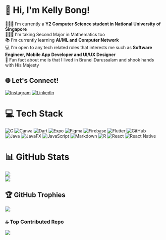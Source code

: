# 👋 Hi, I'm Kelly Bong!
👩🏻‍💻 I’m currently a **Y2 Computer Science student in National University of Singapore**<br/>
👩🏻‍🎓 I'm taking Second Major in Mathematics too<br/>
📚 I'm currently learning **AI/ML and Computer Network**<br/>
💻 I'm open to any tech related roles that interests me such as **Software Engineer, Mobile App Developer and UI/UX Designer**<br/>
🔮 Fun fact about me is that I lived in Brunei Darussalam and shook hands with His Majesty<br/>

## 🌐 Let's Connect!
[![Instagram](https://img.shields.io/badge/Instagram-%23E4405F.svg?logo=Instagram&logoColor=white)](https://instagram.com/kari_bonz) [![LinkedIn](https://img.shields.io/badge/LinkedIn-%230077B5.svg?logo=linkedin&logoColor=white)](https://linkedin.com/in/kellybong27) 

# 💻 Tech Stack
![C](https://img.shields.io/badge/c-%2300599C.svg?style=for-the-badge&logo=c&logoColor=white) ![Canva](https://img.shields.io/badge/Canva-%2300C4CC.svg?style=for-the-badge&logo=Canva&logoColor=white) ![Dart](https://img.shields.io/badge/dart-%230175C2.svg?style=for-the-badge&logo=dart&logoColor=white) ![Expo](https://img.shields.io/badge/expo-1C1E24?style=for-the-badge&logo=expo&logoColor=#D04A37) ![Figma](https://img.shields.io/badge/figma-%23F24E1E.svg?style=for-the-badge&logo=figma&logoColor=white) ![Firebase](https://img.shields.io/badge/firebase-a08021?style=for-the-badge&logo=firebase&logoColor=ffcd34) ![Flutter](https://img.shields.io/badge/Flutter-%2302569B.svg?style=for-the-badge&logo=Flutter&logoColor=white) ![GitHub](https://img.shields.io/badge/github-%23121011.svg?style=for-the-badge&logo=github&logoColor=white) ![Java](https://img.shields.io/badge/java-%23ED8B00.svg?style=for-the-badge&logo=openjdk&logoColor=white) ![JavaFX](https://img.shields.io/badge/javafx-%23FF0000.svg?style=for-the-badge&logo=javafx&logoColor=white) ![JavaScript](https://img.shields.io/badge/javascript-%23323330.svg?style=for-the-badge&logo=javascript&logoColor=%23F7DF1E) ![Markdown](https://img.shields.io/badge/markdown-%23000000.svg?style=for-the-badge&logo=markdown&logoColor=white) ![R](https://img.shields.io/badge/r-%23276DC3.svg?style=for-the-badge&logo=r&logoColor=white) ![React](https://img.shields.io/badge/react-%2320232a.svg?style=for-the-badge&logo=react&logoColor=%2361DAFB) ![React Native](https://img.shields.io/badge/react_native-%2320232a.svg?style=for-the-badge&logo=react&logoColor=%2361DAFB)
# 📊 GitHub Stats
![](https://github-readme-stats.vercel.app/api?username=Bonzzz3&theme=jolly&hide_border=false&include_all_commits=false&count_private=false)<br/>
![](https://github-readme-streak-stats.herokuapp.com/?user=Bonzzz3&theme=jolly&hide_border=false)<br/>
<!-- ![](https://github-readme-stats.vercel.app/api/top-langs/?username=Bonzzz3&theme=jolly&hide_border=false&include_all_commits=false&count_private=true&layout=compact) -->

## 🏆 GitHub Trophies
![](https://github-profile-trophy.vercel.app/?username=Bonzzz3&theme=tokyonight&no-frame=false&no-bg=true&margin-w=4)

### 🔝 Top Contributed Repo
![](https://github-contributor-stats.vercel.app/api?username=Bonzzz3&limit=5&theme=jolly&combine_all_yearly_contributions=true)

<!-- Proudly created with GPRM ( https://gprm.itsvg.in ) -->
